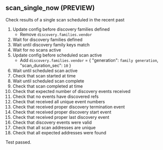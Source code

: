 
## scan_single_now (PREVIEW)

Check results of a single scan scheduled in the recent past

1. Update config before discovery families defined
    * Remove `discovery.families.vendor`
1. Wait for discovery families defined
1. Wait until discovery family keys match
1. Wait for no scans active
1. Update config before scheduled scan active
    * Add `discovery.families.vendor` = { "generation": `family generation`, "scan_duration_sec": `10` }
1. Wait until scheduled scan active
1. Check that scan started at time
1. Wait until scheduled scan complete
1. Check that scan completed at time
1. Check that expected number of discovery events received
1. Check that no events have discovered refs
1. Check that received all unique event numbers
1. Check that received proper discovery termination event
1. Check that received proper discovery start event
1. Check that received proper last discovery event
1. Check that discovery events were valid
1. Check that all scan addresses are unique
1. Check that all expected addresses were found

Test passed.
